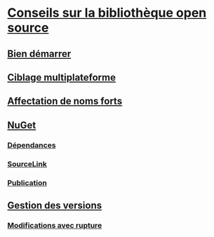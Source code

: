 # [Conseils sur la bibliothèque open source](index.md)
## [Bien démarrer](get-started.md)
## [Ciblage multiplateforme](cross-platform-targeting.md)
## [Affectation de noms forts](strong-naming.md)
## [NuGet](nuget.md)
### [Dépendances](dependencies.md)
### [SourceLink](sourcelink.md)
### [Publication](publish-nuget-package.md)
## [Gestion des versions](versioning.md)
### [Modifications avec rupture](breaking-changes.md)